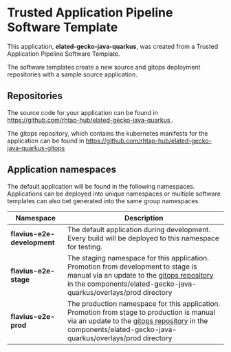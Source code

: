 # Trusted Application Pipeline Software Template

This application, **elated-gecko-java-quarkus**, was created from a Trusted Application Pipeline Software Template.

The software templates create a new source and gitops deployment repositories with a sample source application. 

## Repositories

The source code for your application can be found in [https://github.com/rhtap-hub/elated-gecko-java-quarkus ](https://github.com/rhtap-hub/elated-gecko-java-quarkus ).
 
The gitops repository, which contains the kubernetes manifests for the application can be found in 
[https://github.com/rhtap-hub/elated-gecko-java-quarkus-gitops ](https://github.com/rhtap-hub/elated-gecko-java-quarkus-gitops ) 

## Application namespaces 

The default application will be found in the following namespaces. Applications can be deployed into unique namespaces or multiple software templates can also bet generated into the same group namespaces.  

|  Namespace   |  Description   |  
| -------- | -------- |   
| **flavius-e2e-development** | The default application during development. Every build will be deployed to this namespace for testing. | 
| **flavius-e2e-stage** | The staging namespace for this application. Promotion from development to stage is manual via an update to the [gitops repository](https://github.com/rhtap-hub/elated-gecko-java-quarkus-gitops ) in the components/elated-gecko-java-quarkus/overlays/prod directory |  
| **flavius-e2e-prod** | The production namespace for this application. Promotion from stage to production is manual via an update to the [gitops repository](https://github.com/rhtap-hub/elated-gecko-java-quarkus-gitops ) in the components/elated-gecko-java-quarkus/overlays/prod directory | 